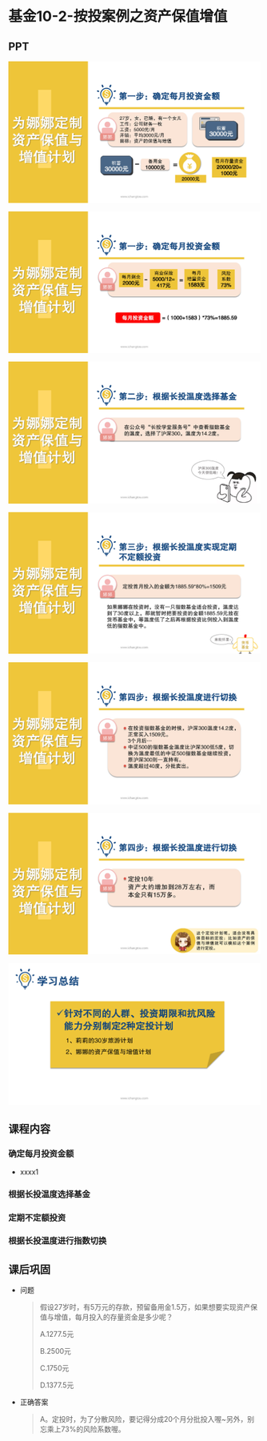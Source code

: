 # 基金10-2-按投案例之资产保值增值

## PPT

![课程ppt](assets/10-2-1.jpeg)

![课程ppt](assets/10-2-2.jpeg)

![课程ppt](assets/10-2-3.jpeg)

![课程ppt](assets/10-2-4.jpeg)

![课程ppt](assets/10-2-5.jpeg)

![课程ppt](assets/10-2-6.jpeg)

![课程ppt](assets/10-2-7.jpeg)

## 课程内容

### 确定每月投资金额

- xxxx1

  > 

### 根据长投温度选择基金

### 定期不定额投资

### 根据长投温度进行指数切换

## 课后巩固

- 问题

  > 假设27岁时，有5万元的存款，预留备用金1.5万，如果想要实现资产保值与增值，每月投入的存量资金是多少呢？
  >
  > A.1277.5元
  >
  > B.2500元
  >
  > C.1750元
  >
  > D.1377.5元

- 正确答案

  > A。定投时，为了分散风险，要记得分成20个月分批投入喔~另外，别忘乘上73%的风险系数喔。